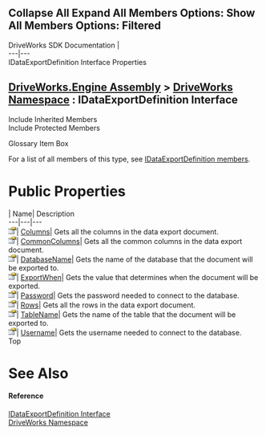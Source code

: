 Collapse All Expand All Members Options: Show All  Members Options: Filtered   
---  
DriveWorks SDK Documentation  |   
---|---  
IDataExportDefinition Interface Properties   
  
[DriveWorks.Engine Assembly](topic2156.md) > [DriveWorks Namespace](topic2159.md) : IDataExportDefinition Interface  
---  
  
Include Inherited Members    
Include Protected Members    


Glossary Item Box

For a list of all members of this type, see [IDataExportDefinition members](topic2178.md).

# Public Properties

| Name| Description  
---|---|---  
![ Property](dotnetimages/Property.gif)| [Columns](topic2191.md)| Gets all the columns in the data export document.   
![ Property](dotnetimages/Property.gif)| [CommonColumns](topic2192.md)| Gets all the common columns in the data export document.   
![ Property](dotnetimages/Property.gif)| [DatabaseName](topic2193.md)| Gets the name of the database that the document will be exported to.   
![ Property](dotnetimages/Property.gif)| [ExportWhen](topic2194.md)| Gets the value that determines when the document will be exported.   
![ Property](dotnetimages/Property.gif)| [Password](topic2195.md)| Gets the password needed to connect to the database.   
![ Property](dotnetimages/Property.gif)| [Rows](topic2196.md)| Gets all the rows in the data export document.   
![ Property](dotnetimages/Property.gif)| [TableName](topic2197.md)| Gets the name of the table that the document will be exported to.   
![ Property](dotnetimages/Property.gif)| [Username](topic2198.md)| Gets the username needed to connect to the database.   
Top

# See Also

#### Reference

[IDataExportDefinition Interface](topic2177.md)   
[DriveWorks Namespace](topic2159.md)


